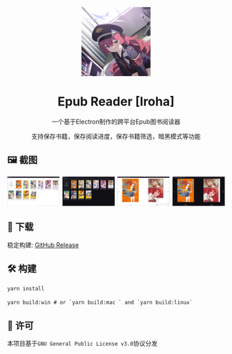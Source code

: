 <div align="center">
    <img src="docs/images/logo.png" alt="Logo" width="160">
    <h1>Epub Reader [Iroha]</h1>
    <p>一个基于Electron制作的跨平台Epub图书阅读器</p>
    <p>支持保存书籍，保存阅读进度，保存书籍筛选，暗黑模式等功能</p>
</div>

## 🖼️ 截图
<div style="display: flex; justify-content: space-between;">
  <div style="flex-basis: 24%;"><img src="docs/images/screenshots/1.png" alt="Screenshot 1" style="width: 100%;"></div>
  <div style="flex-basis: 24%;"><img src="docs/images/screenshots/2.png" alt="Screenshot 2" style="width: 100%;"></div>
  <div style="flex-basis: 24%;"><img src="docs/images/screenshots/3.png" alt="Screenshot 3" style="width: 100%;"></div>
  <div style="flex-basis: 24%;"><img src="docs/images/screenshots/4.png" alt="Screenshot 4" style="width: 100%;"></div>
</div>

## 📄 下载
稳定构建: [GitHub Release](https://github.com/nijinekoyo/Iroha/releases)

## 🛠️ 构建
``` shell
yarn install

yarn build:win # or `yarn build:mac ` and `yarn build:linux`
```

## 🔑 许可
本项目基于`GNU General Public License v3.0`协议分发